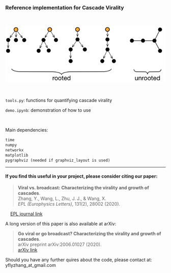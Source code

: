 ### Reference implementation for Cascade Virality
<br/>



![Rooted vs unrooted cascades](cascade_example.png)

<br/>

`tools.py`: functions for quantifying cascade virality

`demo.ipynb`: demonstration of how to use

<br/>

Main dependencies:
```
time
numpy
networkx
matplotlib
pygraphviz (needed if graphviz_layout is used)
```



---
#### If you find this useful in your project, please consider citing our paper:
> **Viral vs. broadcast: Characterizing the virality and growth of cascades**. <br/>
Zhang, Y., Wang, L., Zhu, J. J., & Wang, X.  <br/>
<em>EPL (Europhysics Letters)</em>, 131(2), 28002 (2020).

&nbsp;&nbsp;&nbsp;&nbsp;[EPL journal link](https://iopscience.iop.org/article/10.1209/0295-5075/131/28002/meta)

A long version of this paper is also available at arXiv:
> **Go viral or go broadcast? Characterizing the virality and growth of cascades**. <br/>
arXiv preprint arXiv:2006.01027 (2020). <br/>
[arXiv link](https://arxiv.org/abs/2006.01027)

Should you have any further quires about the code, please contact at: yflyzhang_at_gmail.com
